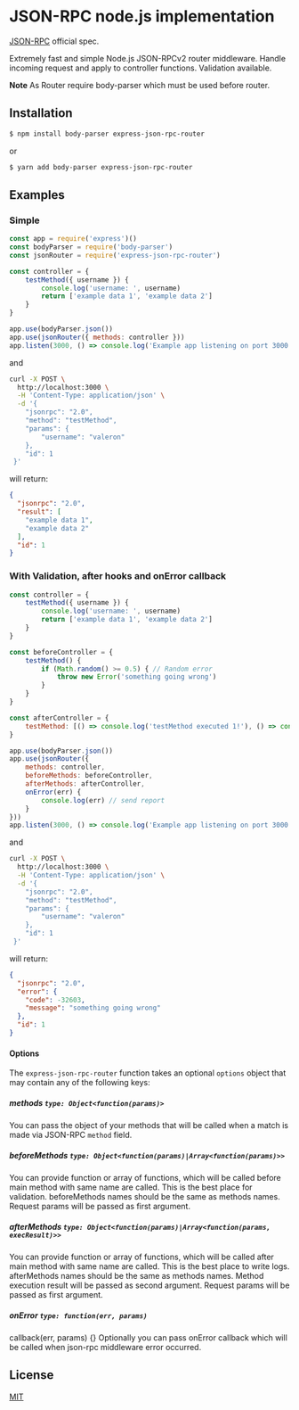 # JSON-RPC node.js implementation

[JSON-RPC](https://www.jsonrpc.org/specification) official spec.

Extremely fast and simple Node.js JSON-RPCv2 router middleware.
Handle incoming request and apply to controller functions.
Validation available.

**Note** As Router require body-parser which must be used before router.

## Installation

```sh
$ npm install body-parser express-json-rpc-router
```
or

```sh
$ yarn add body-parser express-json-rpc-router
```

## Examples

### Simple
<!-- eslint-disable no-unused-vars -->

```js
const app = require('express')()
const bodyParser = require('body-parser')
const jsonRouter = require('express-json-rpc-router')

const controller = {
    testMethod({ username }) {
        console.log('username: ', username)
        return ['example data 1', 'example data 2']
    }
}

app.use(bodyParser.json())
app.use(jsonRouter({ methods: controller }))
app.listen(3000, () => console.log('Example app listening on port 3000'))
```

and 
```bash
curl -X POST \
  http://localhost:3000 \
  -H 'Content-Type: application/json' \
  -d '{
    "jsonrpc": "2.0",
    "method": "testMethod",
    "params": {
        "username": "valeron"
    },
    "id": 1
 }'
```
will return:
```json
{
  "jsonrpc": "2.0",
  "result": [
    "example data 1",
    "example data 2"
  ],
  "id": 1
}
```

### With Validation, after hooks and onError callback
<!-- eslint-disable no-unused-vars -->

```js
const controller = {
    testMethod({ username }) {
        console.log('username: ', username)
        return ['example data 1', 'example data 2']
    }
}

const beforeController = {
    testMethod() {
        if (Math.random() >= 0.5) { // Random error
            throw new Error('something going wrong')
        }
    }
}

const afterController = {
    testMethod: [() => console.log('testMethod executed 1!'), () => console.log('testMethod executed 2!')]
}

app.use(bodyParser.json())
app.use(jsonRouter({
    methods: controller,
    beforeMethods: beforeController,
    afterMethods: afterController,
    onError(err) {
        console.log(err) // send report
    }
}))
app.listen(3000, () => console.log('Example app listening on port 3000'))
```

and 
```bash
curl -X POST \
  http://localhost:3000 \
  -H 'Content-Type: application/json' \
  -d '{
    "jsonrpc": "2.0",
    "method": "testMethod",
    "params": {
        "username": "valeron"
    },
    "id": 1
 }'
```
will return:
```json
{
  "jsonrpc": "2.0",
  "error": {
    "code": -32603,
    "message": "something going wrong"
  },
  "id": 1
}
```

#### Options

The `express-json-rpc-router` function takes an optional `options` object that may contain any of the following keys:

##### methods `type: Object<function(params)>`
You can pass the object of your methods that will be called when a match is made via JSON-RPC `method` field.

##### beforeMethods `type: Object<function(params)|Array<function(params)>>`
You can provide function or array of functions, which will be called before main method with same name are called. 
This is the best place for validation.
beforeMethods names should be the same as methods names.
Request params will be passed as first argument.

##### afterMethods `type: Object<function(params)|Array<function(params, execResult)>>`
You can provide function or array of functions, which will be called after main method with same name are called.
This is the best place to write logs.
afterMethods names should be the same as methods names.
Method execution result will be passed as second argument.
Request params will be passed as first argument.

##### onError `type: function(err, params)`
callback(err, params) {}
Optionally you can pass onError callback which will be called when json-rpc middleware error occurred.

## License

[MIT](LICENSE)
